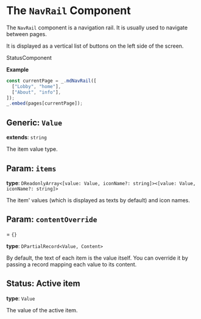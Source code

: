 <script setup>
import Kind from "helpers/kind.vue";
import Optional from "helpers/optional.vue";
</script>

# The `NavRail` Component

The `NavRail` component is a navigation rail. It is usually used to navigate between pages.

It is displayed as a vertical list of buttons on the left side of the screen.

<Kind>StatusComponent</Kind>

**Example**

```ts
const currentPage = _.mdNavRail([
  ["Lobby", "home"],
  ["About", "info"],
]);
_.embed(pages[currentPage]);
```

## Generic: `Value`

**extends**: `string`

The item value type.

## Param: `items`

**type**: `DReadonlyArray<[value: Value, iconName?: string]><[value: Value, iconName?: string]>`

The item' values (which is displayed as texts by default) and icon names.

## Param: `contentOverride`

<Optional/> = `{}`

**type**: `DPartialRecord<Value, Content>`

By default, the text of each item is the value itself. You can override it by passing a record mapping each value to its content.

## Status: Active item

**type**: `Value`

The value of the active item.
